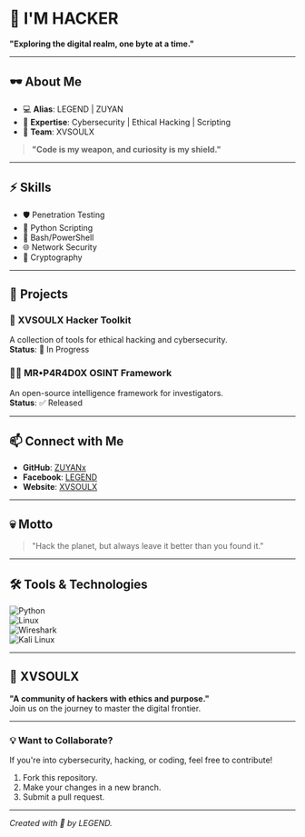 # 👾 I'M HACKER  
**"Exploring the digital realm, one byte at a time."**  

---

## 🕶️ About Me  
- 💻 **Alias**: LEGEND | ZUYAN  
- 🧠 **Expertise**: Cybersecurity | Ethical Hacking | Scripting  
- 🌌 **Team**: XVSOULX  

> **"Code is my weapon, and curiosity is my shield."**  

---

## ⚡ Skills  
- 🛡️ Penetration Testing  
- 🐍 Python Scripting  
- 📜 Bash/PowerShell  
- 🌐 Network Security  
- 🔐 Cryptography  

---

## 🚀 Projects  
### 🔗 **XVSOULX Hacker Toolkit**  
A collection of tools for ethical hacking and cybersecurity.  
**Status**: 🔨 In Progress  

### 🕵️‍♂️ **MR•P4R4D0X OSINT Framework**  
An open-source intelligence framework for investigators.  
**Status**: ✅ Released  

---

## 📫 Connect with Me  
- **GitHub**: [ZUYANx](https://github.com/ZUYANx)  
- **Facebook**: [LEGEND](https://fb.com/Legend)  
- **Website**: [XVSOULX](https://polypackagingbd.com/)  

---

## 💀 Motto  
> "Hack the planet, but always leave it better than you found it."  

---

## 🛠️ Tools & Technologies  
![Python](https://img.shields.io/badge/Python-3776AB?style=flat-square&logo=python&logoColor=white)  
![Linux](https://img.shields.io/badge/Linux-FCC624?style=flat-square&logo=linux&logoColor=black)  
![Wireshark](https://img.shields.io/badge/Wireshark-1679A7?style=flat-square&logo=wireshark&logoColor=white)  
![Kali Linux](https://img.shields.io/badge/Kali%20Linux-557C94?style=flat-square&logo=kalilinux&logoColor=white)  

---

## 🌌 XVSOULX  
**"A community of hackers with ethics and purpose."**  
Join us on the journey to master the digital frontier.  

---

### 💡 Want to Collaborate?  
If you're into cybersecurity, hacking, or coding, feel free to contribute!  
1. Fork this repository.  
2. Make your changes in a new branch.  
3. Submit a pull request.  

---

*Created with 🖤 by LEGEND.*
